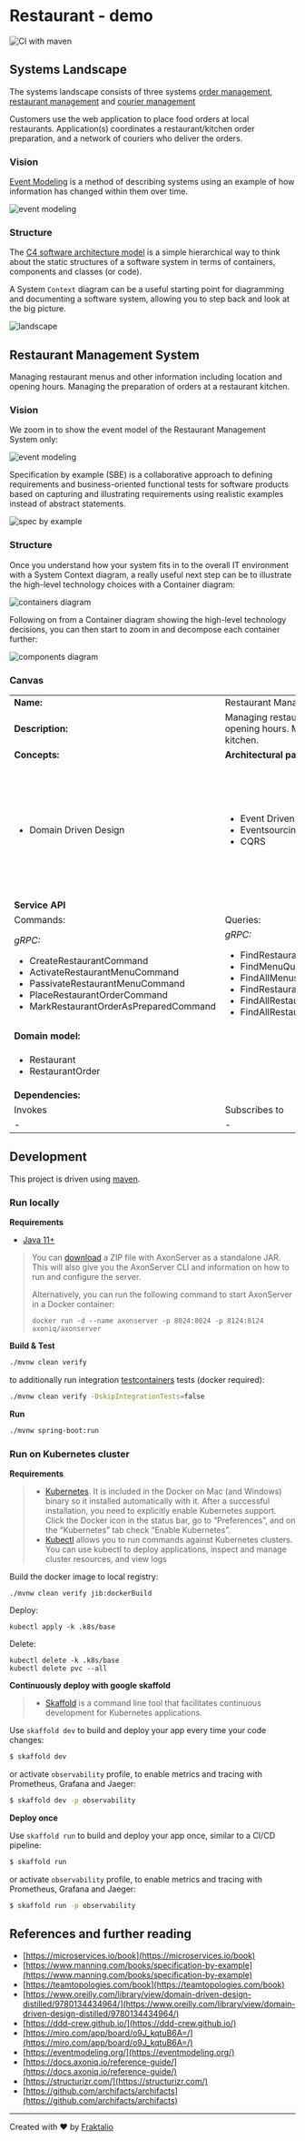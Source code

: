 # Restaurant - demo

![CI with maven](https://github.com/fraktalio/restaurant-demo/workflows/CI%20with%20Maven%20-%20Test,%20Build%20and%20Publish/badge.svg)

## Systems Landscape

The systems landscape consists of three
systems [order management](https://github.com/fraktalio/order-demo), [restaurant management](https://github.com/fraktalio/restaurant-demo)
and [courier management](https://github.com/fraktalio/courier-demo)

Customers use the web application to place food orders at local restaurants. Application(s) coordinates a
restaurant/kitchen order preparation, and a network of couriers who deliver the orders.

### Vision

[Event Modeling](https://eventmodeling.org/) is a method of describing systems using an example of how information has
changed within them over time.

![event modeling](.assets/event-model-systems-landscape.jpg)

### Structure

The [C4 software architecture model](https://c4model.com/) is a simple hierarchical way to think about the static
structures of a software system in terms of containers, components and classes (or code).

A System `Context` diagram can be a useful starting point for diagramming and documenting a software system, allowing
you to step back and look at the big picture.

![landscape](.assets/landscapeViews.png)

## **Restaurant Management System**

Managing restaurant menus and other information including location and opening hours. Managing the preparation of orders
at a restaurant kitchen.

### Vision

We zoom in to show the event model of the Restaurant Management System only:

![event modeling](.assets/event-model.jpg)

Specification by example (SBE) is a collaborative approach to defining requirements and business-oriented functional
tests for software products based on capturing and illustrating requirements using realistic examples instead of
abstract statements.

![spec by example](.assets/spec-by-example.jpg)

### Structure

Once you understand how your system fits in to the overall IT environment with a System Context diagram, a really useful
next step can be to illustrate the high-level technology choices with a Container diagram:

![containers diagram](.assets/containerViews.png)

Following on from a Container diagram showing the high-level technology decisions, you can then start to zoom in and
decompose each container further:

![components diagram](.assets/componentViews.png)

### Canvas

<table>
    <tr>
        <td><strong>Name:</strong></td>
        <td colspan="3">Restaurant Management</td>
    </tr>
    <tr>
        <td><strong>Description:</strong></td>
        <td colspan="3">Managing restaurant menus and other information including location and opening hours. Managing the preparation of orders at a restaurant kitchen. </td>
    </tr>
    <tr>
        <td><strong>Concepts:</strong></td>
        <td><strong>Architectural patterns:</strong></td>
        <td><strong>Technology:</strong></td>
    </tr>
    <tr>
        <td>
            <ul>
                <li>Domain Driven Design</li>
            </ul>
        </td>
        <td>
            <ul>
                <li>Event Driven Microservices</li>
                <li>Eventsourcing</li>
                <li>CQRS</li>
            </ul>
        </td>
        <td>
            <ul>
                <li>Kotlin</li>
                <li>Axon</li>
                <li>Spring(Boot)</li>
                <li>SQL(Postgres)</li>
                <li>Docker</li>
                <li>Testcontainers</li>
                <li>Kubernetes</li>
                <li>Prometheus</li>
                <li>Grafana</li>
                <li>Jaeger</li>
            </ul>
        </td>
    </tr>
    <tr>
        <td colspan="3"><strong>Service API</strong></td>
    </tr>
     <tr>
        <td>Commands:</td>
        <td>Queries:</td>
        <td>Events published:</td>
    </tr>
    <tr>
        <td>
            <i>gRPC:</i>
            <ul>
                <li>CreateRestaurantCommand</li>
                <li>ActivateRestaurantMenuCommand</li>
                <li>PassivateRestaurantMenuCommand</li>
                <li>PlaceRestaurantOrderCommand</li>
                <li>MarkRestaurantOrderAsPreparedCommand</li>
            </ul>
        </td>
        <td>
            <i>gRPC:</i>
            <ul>
                <li>FindRestaurantQuery</li>
                <li>FindMenuQuery</li>
                <li>FindAllMenusQuery</li>
                <li>FindRestaurantOrderQuery</li>
                <li>FindAllRestaurantsQuery</li>
                <li>FindAllRestaurantOrdersQuery</li>
            </ul>
        </td>
        <td>
            <i>gRPC:</i>
            <ul>
                <li>RestaurantCreatedEvent</li>
                <li>RestaurantMenuActivatedEvent</li>
                <li>RestaurantMenuPassivatedEvent</li>
                <li>RestaurantOrderPlacedEvent</li>
                <li>RestaurantOrderPreparedEvent</li>
                <li>RestaurantOrderRejectedEvent</li>
            </ul>
        </td>
    </tr>
    <tr>
        <td colspan="3"><strong>Domain model:</strong></td>
    </tr>
    <tr>
        <td colspan="3">
            <ul>
                <li>Restaurant</li>
                <li>RestaurantOrder</li>
            </ul>
        </td>
    </tr>
    <tr>
        <td colspan="3"><strong>Dependencies:</strong></td>
    </tr>
    <tr>
        <td colspan="1">Invokes</td>
        <td colspan="2">Subscribes to</td>
    </tr>
    <tr>
        <td colspan="1">
           -
        </td>
        <td colspan="2">
           -
        </td>
    </tr>
</table>

## Development

This project is driven using [maven].

### Run locally

**Requirements**

- [Java 11+](https://adoptopenjdk.net/)

> You can [download](https://download.axoniq.io/axonserver/AxonServer.zip) a ZIP file with AxonServer as a standalone
> JAR. This will also give you the AxonServer CLI and information on how to run and configure the server.
>
>Alternatively, you can run the following command to start AxonServer in a Docker container:
>
>```
>docker run -d --name axonserver -p 8024:8024 -p 8124:8124 axoniq/axonserver
>```

**Build & Test**

```bash
./mvnw clean verify
```

to additionally run integration [testcontainers] tests (docker required):

```bash
./mvnw clean verify -DskipIntegrationTests=false
```

**Run**

```bash
./mvnw spring-boot:run
```

### Run on Kubernetes cluster

**Requirements**

> - [Kubernetes](https://kubernetes.io/). It is included in the Docker on Mac (and Windows) binary so it installed
    automatically with it. After a successful installation, you need to explicitly enable Kubernetes support. Click the
    Docker icon in the status bar, go to “Preferences”, and on the “Kubernetes” tab check “Enable Kubernetes”.
>- [Kubectl](https://kubernetes.io/docs/tasks/tools/install-kubectl/) allows you to run commands against Kubernetes
   clusters. You can use kubectl to deploy applications, inspect and manage cluster resources, and view logs

Build the docker image to local registry:

```
./mvnw clean verify jib:dockerBuild
```

Deploy:

```
kubectl apply -k .k8s/base
```

Delete:

```
kubectl delete -k .k8s/base
kubectl delete pvc --all
```

**Continuously deploy with google skaffold**

> - [Skaffold](https://github.com/GoogleContainerTools/skaffold) is a command line tool that facilitates continuous
    development for Kubernetes applications.


Use `skaffold dev` to build and deploy your app every time your code changes:

```bash
$ skaffold dev
```

or activate `observability` profile, to enable metrics and tracing with Prometheus, Grafana and Jaeger:

```bash
$ skaffold dev -p observability
```

**Deploy once**

Use `skaffold run` to build and deploy your app once, similar to a CI/CD pipeline:

```bash
$ skaffold run
```

or activate `observability` profile, to enable metrics and tracing with Prometheus, Grafana and Jaeger:

```bash
$ skaffold run -p observability
```

## References and further reading

- [https://microservices.io/book](https://microservices.io/book)
- [https://www.manning.com/books/specification-by-example](https://www.manning.com/books/specification-by-example)
- [https://teamtopologies.com/book](https://teamtopologies.com/book)
- [https://www.oreilly.com/library/view/domain-driven-design-distilled/9780134434964/](https://www.oreilly.com/library/view/domain-driven-design-distilled/9780134434964/)
- [https://ddd-crew.github.io/](https://ddd-crew.github.io/)
- [https://miro.com/app/board/o9J_kqtuB6A=/](https://miro.com/app/board/o9J_kqtuB6A=/)
- [https://eventmodeling.org/](https://eventmodeling.org/)
- [https://docs.axoniq.io/reference-guide/](https://docs.axoniq.io/reference-guide/)
- [https://structurizr.com/](https://structurizr.com/)
- [https://github.com/archifacts/archifacts](https://github.com/archifacts/archifacts)

---
Created with :heart: by [Fraktalio](https://fraktalio.com/)

[maven]: https://maven.apache.org/

[kotlin]: https://kotlinlang.org/

[spring]: https://spring.io/

[axon]: https://axoniq.io/

[testcontainers]: https://www.testcontainers.org/
